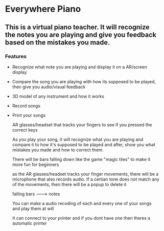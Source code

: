 # Everywhere Piano

## This is a virtual piano teacher. It will recognize the notes you are playing and give you feedback based on the mistakes you made.
### Features
- Recognize what note you are playing and display it on a AR/screen display
- Compare the song you are playing with how its supposed to be played, then give you audio/visual feedback
- 3D model of any instrument and how it works
- Record songs
- Print your songs

  AR glasses/headset that tracks your fingers to see if you pressed the correct keys

  As you play your song, it will recognize what you are playing and compare it to how it's supposed to be played and after, show you what mistakes you made and how to correct them.

  There will be bars falling down like the game "magic tiles" to make it more fun for beginners

  as the AR glasses/headset tracks your finger movements, there will be a microphone that also records audio. If a certian tone does not match any of the movements, then there will be a popup to delete it

  falling bars --->  notes

  

  You can make a audio recoding of each and every one of your songs and play them at will

  It can connect to your printer and if you dont have one then theres a automatic printer
  
